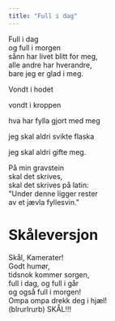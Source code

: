 ```yaml
---
title: "Full i dag"
---
```


Full i dag  
og full i morgen  
sånn har livet blitt for meg,  
alle andre har hverandre,  
bare jeg er glad i meg.  

Vondt i hodet

vondt i kroppen

hva har fylla gjort med meg

jeg skal aldri svikte flaska

jeg skal aldri gifte meg.


På min gravstein  
skal det skrives,   
skal det skrives på latin:  
"Under denne ligger rester  
av et jævla fyllesvin."  

# Skåleversjon  
 
Skål, Kamerater!  
Godt humør,   
tidsnok kommer sorgen,  
full i dag, og full i går  
og også full i morgen!  
Ompa ompa drekk deg i hjæl!  
(blrurlrurb) SKÅL!!!  